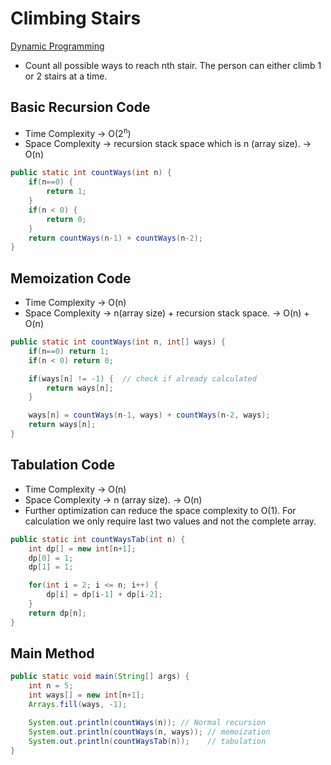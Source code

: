 # Climbing Stairs

[Dynamic Programming](../DynamicProgramming.md)

-   Count all possible ways to reach nth stair. The person can either climb 1 or 2 stairs at a time.

## Basic Recursion Code

-   Time Complexity -> O(2<sup>n</sup>)
-   Space Complexity -> recursion stack space which is n (array size). -> O(n)

```java
public static int countWays(int n) {
    if(n==0) {
        return 1;
    }
    if(n < 0) {
        return 0;
    }
    return countWays(n-1) + countWays(n-2);
}
```

## Memoization Code

-   Time Complexity -> O(n)
-   Space Complexity -> n(array size) + recursion stack space. -> O(n) + O(n)

```java
public static int countWays(int n, int[] ways) {
    if(n==0) return 1;
    if(n < 0) return 0;

    if(ways[n] != -1) {  // check if already calculated
        return ways[n];
    }

    ways[n] = countWays(n-1, ways) + countWays(n-2, ways);
    return ways[n];
}
```

## Tabulation Code

-   Time Complexity -> O(n)
-   Space Complexity -> n (array size). -> O(n)
-   Further optimization can reduce the space complexity to O(1). For calculation we only require last two values and not the complete array.

```java
public static int countWaysTab(int n) {
    int dp[] = new int[n+1];
    dp[0] = 1;
    dp[1] = 1;

    for(int i = 2; i <= n; i++) {
        dp[i] = dp[i-1] + dp[i-2];
    }
    return dp[n];
}
```

## Main Method

```java
public static void main(String[] args) {
    int n = 5;
    int ways[] = new int[n+1];
    Arrays.fill(ways, -1);

    System.out.println(countWays(n)); // Normal recursion
    System.out.println(countWays(n, ways)); // memoization
    System.out.println(countWaysTab(n));    // tabulation
}
```
